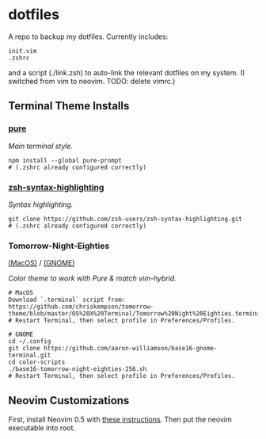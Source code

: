 # dotfiles

A repo to backup my dotfiles. Currently includes:

```
init.vim
.zshrc
```

and a script (./link.zsh) to auto-link the relevant dotfiles on my system. (I switched from vim to neovim. TODO: delete vimrc.)

## Terminal Theme Installs

### [pure](https://github.com/sindresorhus/pure)

*Main terminal style.*
```
npm install --global pure-prompt
# (.zshrc already configured correctly)
```

### [zsh-syntax-highlighting](https://github.com/zsh-users/zsh-syntax-highlighting)

*Syntax highlighting.*
```
git clone https://github.com/zsh-users/zsh-syntax-highlighting.git
# (.zshrc already configured correctly)
```

### Tomorrow-Night-Eighties

[(MacOS)](https://github.com/chriskempson/tomorrow-theme/tree/master/OS%20X%20Terminal) /
[(GNOME)](https://github.com/aaron-williamson/base16-gnome-terminal)

*Color theme to work with Pure & match vim-hybrid.*
```
# MacOS
Download `.terminal` script from: https://github.com/chriskempson/tomorrow-theme/blob/master/OS%20X%20Terminal/Tomorrow%20Night%20Eighties.terminal
# Restart Terminal, then select profile in Preferences/Profiles.

# GNOME
cd ~/.config
git clone https://github.com/aaron-williamson/base16-gnome-terminal.git
cd color-scripts
./base16-tomorrow-night-eighties-256.sh
# Restart Terminal, then select profile in Preferences/Profiles.
```

## Neovim Customizations

First, install Neovim 0.5 with [these instructions](https://github.com/neovim/neovim/releases/tag/v0.5.0). Then put the neovim executable into root.

